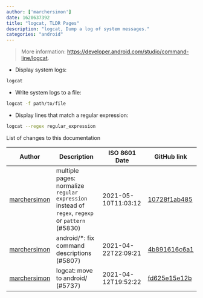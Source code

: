 ```yaml
---
author: ['marchersimon']
date: 1620637392
title: "logcat, TLDR Pages"
description: "logcat, Dump a log of system messages."
categories: "android"
---
```

> More information: <https://developer.android.com/studio/command-line/logcat>.

- Display system logs:

```bash
logcat
```

- Write system logs to a file:

```bash
logcat -f path/to/file
```

- Display lines that match a regular expression:

```bash
logcat --regex regular_expression
```
List of changes to this documentation


Author | Description | ISO 8601 Date | GitHub link
------|-----|-----|-----
[marchersimon](mailto:50295997+marchersimon@users.noreply.github.com) | multiple pages: normalize `regular expression` instead of `regex`, `regexp` or `pattern` (#5830) | 2021-05-10T11:03:12 | [10728f1ab485](https://github.com/tldr-pages/tldr/commit/10728f1ab485957d66af3940a030b0fb77611fc0)
[marchersimon](mailto:50295997+marchersimon@users.noreply.github.com) | android/*: fix command descriptions (#5807) | 2021-04-22T22:09:21 | [4b891616c6a1](https://github.com/tldr-pages/tldr/commit/4b891616c6a1f21e836b56d216b7ec008e1dd746)
[marchersimon](mailto:50295997+marchersimon@users.noreply.github.com) | logcat: move to android/ (#5737) | 2021-04-12T19:52:22 | [fd625e15e12b](https://github.com/tldr-pages/tldr/commit/fd625e15e12b7510015b43dfee7f5fa8b40df7a6)

